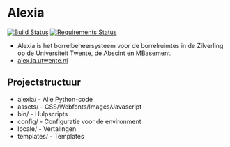 # Alexia

[![Build Status](https://travis-ci.org/Inter-Actief/alexia.svg?branch=master)](https://travis-ci.org/Inter-Actief/alexia)
[![Requirements Status](https://requires.io/github/Inter-Actief/alexia/requirements.svg?branch=master)](https://requires.io/github/Inter-Actief/alexia/requirements/?branch=master)

 * Alexia is het borrelbeheersysteem voor de borrelruimtes in de
   Zilverling op de Universiteit Twente, de Abscint en MBasement.
 * [alex.ia.utwente.nl](https://alex.ia.utwente.nl)

## Projectstructuur

 * alexia/ - Alle Python-code
 * assets/ - CSS/Webfonts/Images/Javascript
 * bin/ - Hulpscripts
 * config/ - Configuratie voor de environment
 * locale/ - Vertalingen
 * templates/ - Templates

